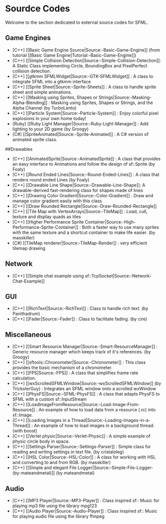 # Sourdce Codes

Welcome to the section dedicated to external source codes for SFML.

## Game Engines
* [C++] [[Basic Game Engine Source|Source:-Basic-Game-Engine]] (from tutorial [[Basic Game Engine|Tutorial:-Basic-Game-Engine]])
* [C++] [[Simple Collision Detection|Source:-Simple-Collision-Detection]]: A Static Class implementing Circle, BoundingBox and PixelPerfect collision detection.
* [C++] [[gtkmm SFMLWidget|Source:-GTK-SFMLWidget]] : A class to integrate SFML into a gtkmm interface
* [C++] [[Sprite Sheet|Source:-Sprite-Sheets]] : A class to handle sprite sheet and simple animations.
* [C++] [[Masking using Sprites, Shapes or Strings|Source:-Masking-Alpha-Blending]] : Masking using Sprites, Shapes or Strings, and the Alpha Channel (by TurboLento)
* [C++] [[Particle System|Source:-Particle-System]] : Enjoy colorful pixel explosions in your own home today!
* [Ruby] [[Ruby Light Manager|Source:-Ruby-Light-Manager]] : Add lighting to your 2D game (by Groogy)
* [C#] [[SpriteAnimated|Source:-Sprite-Animated]] : A C# version of animated sprite class.

##Drawables
* [C++] [[AnimatedSprite|Source:-AnimatedSprite]] : A class that provides an easy interface to Animations and follow the design of sf::Sprite (by Foaly)
* [C++] [[Round Ended Lines|Source:-Round-Ended-Lines]] : A class that renders round ended Lines (by Foaly)
* [C++] [[Drawable Line Shape|Source:-Drawable-Line-Shape]]: A drawable-derived fast-rendering class for shapes made of lines
* [C++] [[Drawing Color Gradient|Source:-Color-Gradient]] : Draw and manage color gradient easily with this class
* [C++] [[Draw Rounded Rectangle|Source:-Draw-Rounded-Rectangle]] 
* [C++] [[Tile Map with VertexArrays|Source:-TileMap]] : Load, cull, texture and display quads as tiles
* [C++] [[Higher Performance Sprite Container|Source:-High-Performance-Sprite-Container]] : Both a faster way to use many sprites with the same texture and a shortcut container to make life easier. (by masskiller)
* [C#] [[TileMap renderer|Source:-TileMap-Render]] : very efficient tilemap drawing

## Network
* [C++] [[Simple chat example using sf::TcpSocket|Source:-Network-Chat-Example]]

## GUI
* [C++] [[RichText|Source:-RichText]] : Class to handle rich text. (by Panithadrum)
* [C++] [[Fader|Source:-Fader]] : Class to facilitate fading. (by cire)

## Miscellaneous
* [C++] [[Smart Resource Manager|Source:-Smart-ResourceManager]] : Generic resource manager which keeps track of it's references. (by Groogy)
* [C++] [[sftools::Chronometer|Source:-Chronometer]] : This class provides the basic mechanism of a chronometer.
* [C++] [[FPS|Source:-FPS]] : A class that simplifies frame rate calculation.
* [C++] [[wxScrolledSFMLWindow|Source:-wxScrolledSFMLWindow]] (by TricksterGuy) : Integrates an SFML window onto a scrolled wxWindow
* [C++] [[PhysFS|Source:-SFML-PhysFS]] : A class that adapts PhysFS to SFML with a custom sf::InputStream
* [C++] [[LoadImageFromResource|Source:-Load-Image-From-Resource]] : An example of how to load data from a resource (.rc) into sf::Image.
* [C++] [[Loading Images in a Thread|Source:-Loading-Images-in-a-Thread]] : An example of how to load images in a background thread. (with boost)
* [C++] [[Verlet physic|Source:-Verlet-Physic]] : A simple example of physic circle body in space.
* [C++] [[Settings Parser|Source:-Settings-Parser]] : Simple class for reading and writing settings in text file. (by cristaloleg)
* [C++] [[HSL Color|Source:-HSL-Color]] : A class for working with HSL and converting to and from RGB. (by masskiller)
* [C++] [[Simple and elegant File Logger|Source:-Simple-File-Logger-(by-mateandmetal)]] (by mateandmetal)

## Audio
* [C++] [[MP3 Player|Source:-MP3-Player]] : Class inspired sf:: Music for playing mp3 file using the library mpg123
* [C++] [[Audio Player|Source:-Audio-Player]] : Class inspired sf:: Music for playing audio file using the library ffmpeg
